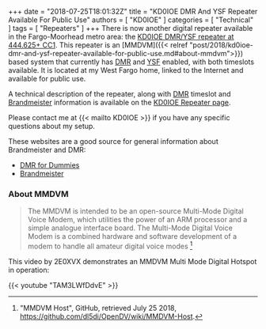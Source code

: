 +++
date = "2018-07-25T18:01:32Z"
title = "KD0IOE DMR And YSF Repeater Available For Public Use"
authors = [ "KD0IOE" ]
categories = [ "Technical" ]
tags = [ "Repeaters" ]
+++
There is now another digital repeater available in the Fargo-Moorhead
metro area: the
[KD0IOE DMR/YSF repeater at 444.625+ CC1](https://kd0ioe.com/repeater/). This
repeater is an
[MMDVM]({{< relref "post/2018/kd0ioe-dmr-and-ysf-repeater-available-for-public-use.md#about-mmdvm">}})
based system that currently has
[DMR](https://en.wikipedia.org/wiki/Digital_mobile_radio) and
[YSF](https://systemfusion.yaesu.com/what-is-system-fusion/)
enabled, with both timeslots available. It is located at my West Fargo
home, linked to the Internet and available for public use.

A technical description of the repeater, along with
[DMR](https://en.wikipedia.org/wiki/Digital_mobile_radio) timeslot and
[Brandmeister](http://brandmeister.network)
information is available on the
[KD0IOE Repeater page](https://kd0ioe.com/repeater/).

Please contact me at {{< mailto KD0IOE >}} if you have any specific questions
about my setup.
<!--more-->

These websites are a good source for general information about
Brandmeister and DMR:

* [DMR for Dummies](http://www.dmrfordummies.com/)
* [Brandmeister](http://brandmeister.network)

### About MMDVM

>The MMDVM is intended to be an open-source Multi-Mode Digital Voice Modem,
>which utilities the power of an ARM processor and a simple analogue interface
>board. The Multi-Mode Digital Voice Modem is a combined hardware and software
>development of a modem to handle all amateur digital voice modes
[^1]

[^1]: "MMDVM Host", GitHub, retrieved July 25 2018, https://github.com/dl5di/OpenDV/wiki/MMDVM-Host.

This video by 2E0XVX demonstrates an MMDVM Multi Mode Digital Hotspot in
operation:

{{< youtube "TAM3LWfDdvE" >}}
